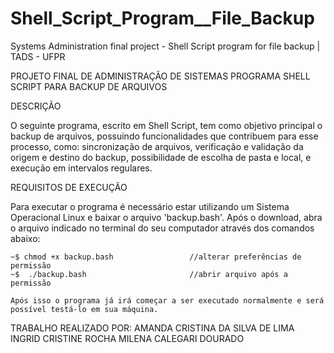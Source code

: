 # Shell_Script_Program__File_Backup
Systems Administration final project - Shell Script program for file backup |  TADS - UFPR


PROJETO FINAL DE ADMINISTRAÇÃO DE SISTEMAS
PROGRAMA SHELL SCRIPT PARA BACKUP DE ARQUIVOS


DESCRIÇÃO

O seguinte programa, escrito em Shell Script, tem como objetivo principal o backup de arquivos, possuindo funcionalidades que contribuem para esse processo, como: 
sincronização de arquivos, verificação e validação da origem e destino do backup, possibilidade de escolha de pasta e local, e execução em intervalos regulares.


REQUISITOS DE EXECUÇÃO

Para executar o programa é necessário estar utilizando um Sistema Operacional Linux e baixar o arquivo 'backup.bash'. Após o download, abra o arquivo 
indicado no terminal do seu computador através dos comandos abaixo:

    ~$ chmod +x backup.bash                 //alterar preferências de permissão 
    ~$  ./backup.bash                       //abrir arquivo após a permissão

    Após isso o programa já irá começar a ser executado normalmente e será possível testá-lo em sua máquina.



TRABALHO REALIZADO POR:
AMANDA CRISTINA DA SILVA DE LIMA
INGRID CRISTINE ROCHA
MILENA CALEGARI DOURADO

